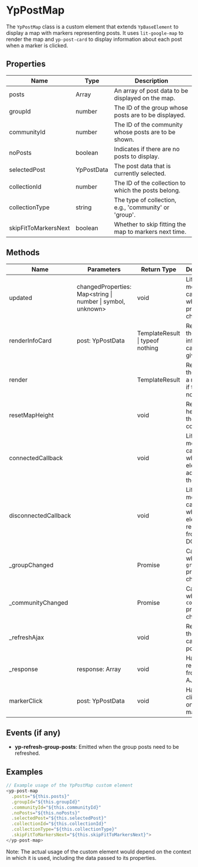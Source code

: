 # YpPostMap

The `YpPostMap` class is a custom element that extends `YpBaseElement` to display a map with markers representing posts. It uses `lit-google-map` to render the map and `yp-post-card` to display information about each post when a marker is clicked.

## Properties

| Name          | Type                     | Description                                           |
|---------------|--------------------------|-------------------------------------------------------|
| posts         | Array<YpPostData>        | An array of post data to be displayed on the map.     |
| groupId       | number                   | The ID of the group whose posts are to be displayed.  |
| communityId   | number                   | The ID of the community whose posts are to be shown.  |
| noPosts       | boolean                  | Indicates if there are no posts to display.           |
| selectedPost  | YpPostData               | The post data that is currently selected.             |
| collectionId  | number                   | The ID of the collection to which the posts belong.   |
| collectionType| string                   | The type of collection, e.g., 'community' or 'group'. |
| skipFitToMarkersNext | boolean           | Whether to skip fitting the map to markers next time. |

## Methods

| Name            | Parameters                  | Return Type | Description                                      |
|-----------------|-----------------------------|-------------|--------------------------------------------------|
| updated         | changedProperties: Map<string \| number \| symbol, unknown> | void        | Lifecycle method called when properties change.  |
| renderInfoCard  | post: YpPostData            | TemplateResult \| typeof nothing | Renders the information card for a given post. |
| render          |                             | TemplateResult | Renders the map or a message if there are no posts. |
| resetMapHeight  |                             | void        | Resets the height of the map container.         |
| connectedCallback |                         | void        | Lifecycle method called when element is added to the DOM. |
| disconnectedCallback |                      | void        | Lifecycle method called when element is removed from the DOM. |
| _groupChanged   |                             | Promise<void> | Called when the `groupId` property changes.    |
| _communityChanged |                         | Promise<void> | Called when the `communityId` property changes. |
| _refreshAjax    |                             | void        | Refreshes the AJAX call to fetch posts.         |
| _response       | response: Array<YpPostData> | void        | Handles the response from the AJAX call.       |
| markerClick     | post: YpPostData            | void        | Handles the click event on a map marker.       |

## Events (if any)

- **yp-refresh-group-posts**: Emitted when the group posts need to be refreshed.

## Examples

```typescript
// Example usage of the YpPostMap custom element
<yp-post-map
  .posts="${this.posts}"
  .groupId="${this.groupId}"
  .communityId="${this.communityId}"
  .noPosts="${this.noPosts}"
  .selectedPost="${this.selectedPost}"
  .collectionId="${this.collectionId}"
  .collectionType="${this.collectionType}"
  .skipFitToMarkersNext="${this.skipFitToMarkersNext}">
</yp-post-map>
```

Note: The actual usage of the custom element would depend on the context in which it is used, including the data passed to its properties.